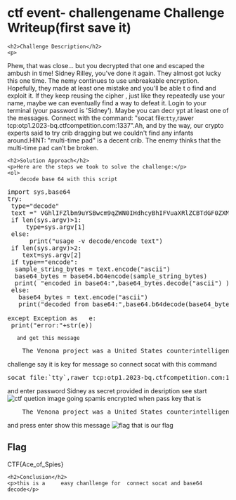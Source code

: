 
<!DOCTYPE html>
<html>

<body>
    <h1>ctf event- challengename Challenge Writeup(first save it)</h1>

    <h2>Challenge Description</h2>
    <p>  
Phew, that was close... but you decrypted that one and  escaped the ambush in time! Sidney Rilley, you've done it again. They almost got lucky this one time. The  nemy continues to use unbreakable encryption. Hopefully, they made at least one mistake and you'll be able t o find and exploit it. If they keep reusing the cipher , just like they repeatedly use your name, maybe we can eventually find a way to defeat it. Login to your terminal (your password is 'Sidney'). Maybe you can decr ypt at least one of the messages. Connect with the command: "socat file:`tty`,rawer tcp:otp1.2023-bq.ctfcompetition.com:1337".Ah, and by the way, our crypto experts said to try crib dragging but we couldn't find any infants around.HINT: "multi-time pad" is a decent crib. The enemy thinks that the multi-time pad can't be broken.
</p>
 
    <h2>Solution Approach</h2>
    <p>Here are the steps we took to solve the challenge:</p>
    <ol>
        decode base 64 with this script
<pre>
import sys,base64
try:
 type="decode"
 text =" VGhlIFZlbm9uYSBwcm9qZWN0IHdhcyBhIFVuaXRlZCBTdGF0ZXMgY291bnRlcmludGVsbGlnZW5jZSBwcm9ncmFtIGluaXRpYXRlZCBkdXJpbmcgV29ybGQgV2FyIElJLg=="
 if len(sys.argv)>1:
     type=sys.argv[1]
 else:
      print("usage -v decode/encode text")
 if len(sys.argv)>2:
    text=sys.argv[2]
 if type=="encode":
  sample_string_bytes = text.encode("ascii") 
  base64_bytes = base64.b64encode(sample_string_bytes) 
  print( "encoded in base64:",base64_bytes.decode("ascii") )
 else:
   base64_bytes = text.encode("ascii") 
   print("decoded from base64:",base64.b64decode(base64_bytes) )
 
except Exception as   e:
 print("error:"+str(e)) 
</pre>
       and get this message
<pre>
    The Venona project was a United States counterintelligence program initiated during World War II.
</pre>
challenge say it is key for message 
so connect socat with this command
<pre>
socat file:`tty`,rawer tcp:otp1.2023-bq.ctfcompetition.com:1337
</pre>
 and enter password Sidney as secret provided in desription
see  start  <img src=" https://cybersecctf.github.io/blog/2024/googlectf/beginners-quest/1943/1/start0.png" alt="ctf quetion image" class="inline"/>
going spamis encrypted when pass  key that is
<pre>
    The Venona project was a United States counterintelligence program initiated during World War II.
</pre>
and press enter show this message
 <img src=" https://cybersecctf.github.io/blog/2024/googlectf/beginners-quest/1943/1/flag0.png" alt="flag" class="inline"/>
that is our flag
    </ol>
<br>
    <h2>Flag</h2>
    <p class="flag">CTF{Ace_of_Spies} 
</p>

    <h2>Conclusion</h2>
    <p>this is a     easy chanllenge for  connect socat and base64 decode</p>
</body>
</html>



